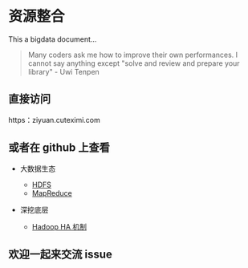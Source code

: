 # 资源整合

This a bigdata document...

>Many coders ask me how to improve their own performances. I cannot say anything except "solve and review and prepare your library" - Uwi Tenpen
## 直接访问

https：ziyuan.cuteximi.com

## 或者在 github 上查看

- 大数据生态
  - [HDFS](https://github.com/aikuyun/ziyuan/tree/master/docs/ziyuan01#hdfs)
  - [MapReduce](https://github.com/aikuyun/ziyuan/tree/master/docs/ziyuan01#mapreduce)

- 深挖底层
  - [Hadoop HA 机制](https://github.com/aikuyun/ziyuan/tree/master/docs/ziyuan02#hadoop-ha-%E6%9C%BA%E5%88%B6)

## 欢迎一起来交流 issue
